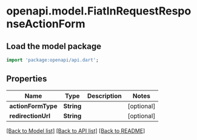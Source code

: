 # openapi.model.FiatInRequestResponseActionForm

## Load the model package
```dart
import 'package:openapi/api.dart';
```

## Properties
Name | Type | Description | Notes
------------ | ------------- | ------------- | -------------
**actionFormType** | **String** |  | [optional] 
**redirectionUrl** | **String** |  | [optional] 

[[Back to Model list]](../README.md#documentation-for-models) [[Back to API list]](../README.md#documentation-for-api-endpoints) [[Back to README]](../README.md)


